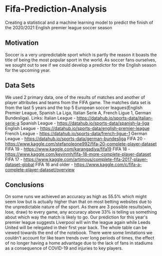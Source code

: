 # Fifa-Prediction-Analysis
Creating a statistical and a machine learning model to predict the finish of the 2020/2021 English premier league soccer season
## Motivation
Soccer is a very unpredictable sport which is partly the reason it boasts the title of being the most popular sport in the world. As soccer fans ourselves, we sought out to see if we could develop a predictor for the English season for the upcoming year.
## Data Sets 
We used 2 primary data, one of the results of matches and another of player attributes and teams from the FIFA game. The matches data set is from the last 5 years and the top 5 European soccer leagues(English Premier League, Spanish La Liga, Italian Serie A, French Ligue 1, German Bundesliga).
Links:
Italian League - https://datahub.io/sports-data/italian-serie-a
Spanish League - https://datahub.io/sports-data/spanish-la-liga
English League - https://datahub.io/sports-data/english-premier-league
French League - https://datahub.io/sports-data/french-ligue-1
German League - https://datahub.io/sports-data/german-bundesliga
FIFA 20 - https://www.kaggle.com/stefanoleone992/fifa-20-complete-player-dataset
FIFA 19 - https://www.kaggle.com/karangadiya/fifa19
FIFA 18 - https://www.kaggle.com/kevinmh/fifa-18-more-complete-player-dataset
FIFA 17 - https://www.kaggle.com/artimous/complete-fifa-2017-player-dataset-global
FIFA 16 and older - https://www.kaggle.com/c/fifa-a-complete-player-dataset/overview
## Conclusions
On some runs we achieved an accuracy as high as 55.5% which might seem low but is actually higher than that on most betting websites due to the unpredictable nature of the sport. As there are 3 possible results(win, lose, draw) to every game, any accuracy above 33% is telling us something about which way the match is likely to go. Our prediction for this year's premier league suggests Liverpool will win the league again while Leeds United will be relegated in their first year back. The whole table can be viewed towards the end of the notebook. There were some limitations we couldn't account for like team trends over long periods of times, the effect of no longer having a home advantage due to the lack of fans in stadiums as a consequence of COVID-19 and injuries to key players.


